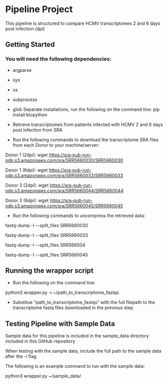 # Pipeline Project
This pipeline is structured to compare HCMV transcriptomes 2 and 6 days post infection (dpi)

## Getting Started
### You will need the following dependencies:
- argparse
- sys
- os
- subprocess
- glob
Separate installations, run the following on the command line:
pip install biopython

- Retrieve transcriptomes from patients infected with HCMV 2 and 6 days post infection from SRA

- Run the following commands to download the transcriptome SRA files from each Donor to your machine/server:

Donor 1 (2dpi): wget https://sra-pub-run-odp.s3.amazonaws.com/sra/SRR5660030/SRR5660030

Donor 1 (6dpi): wget https://sra-pub-run-odp.s3.amazonaws.com/sra/SRR5660033/SRR5660033

Donor 3 (2dpi): wget https://sra-pub-run-odp.s3.amazonaws.com/sra/SRR5660044/SRR5660044

Donor 3 (6dpi): wget https://sra-pub-run-odp.s3.amazonaws.com/sra/SRR5660045/SRR5660045

- Run the following commands to uncompress the retrieved data:

fastq-dump -I --split_files SRR5660030

fastq-dump -I --split_files SRR5660033

fastq-dump -I --split_files SRR566004

fastq-dump -I --split_files SRR5660045

## Running the wrapper script

- Run the following on the command line:

python3 wrapper.py -i ~/path_to_transcriptome_fastqs

- Substitue "path_to_transcriptome_fastqs" with the full filepath to the transcriptome fastq files downloaded in the previous step

## Testing Pipeline with Sample Data

Sample data for this pipeline is included in the sample_data directory included in this GitHub repository

When testing with the sample data, include the full path to the sample data after the -i flag

The following is an example command to run with the sample data:

python3 wrapper.py ~/sample_data/
